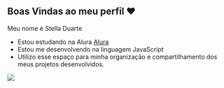## Boas Vindas ao meu perfil ❤️

Meu nome é Stella Duarte

- Estou estudando na Alura [Alura](https://www.alura.com.br)
- Estou me desenvolvendo na linguagem JavaScript
- Utilizo esse espaço para minha organização e compartilhamento dos meus projetos desenvolvidos.


![](https://media.tenor.com/Jjq9svRneowAAAAM/blair-waldorf-crown.gif)

